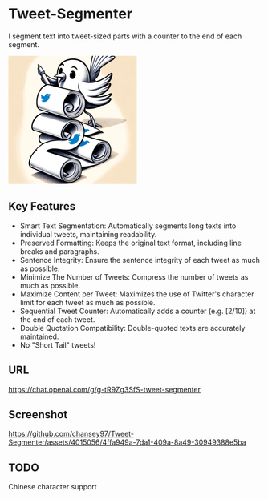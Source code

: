 # Tweet-Segmenter

I segment text into tweet-sized parts with a counter to the end of each segment.

<img width="256" height="256" src="Logo.png">

## Key Features

- Smart Text Segmentation: Automatically segments long texts into individual tweets, maintaining readability.
- Preserved Formatting: Keeps the original text format, including line breaks and paragraphs.
- Sentence Integrity: Ensure the sentence integrity of each tweet as much as possible.
- Minimize The Number of Tweets: Compress the number of tweets as much as possible.
- Maximize Content per Tweet: Maximizes the use of Twitter's character limit for each tweet as much as possible.
- Sequential Tweet Counter: Automatically adds a counter (e.g. [2/10]) at the end of each tweet.
- Double Quotation Compatibility: Double-quoted texts are accurately maintained.
- No "Short Tail" tweets!

## URL

https://chat.openai.com/g/g-tR9Zg3SfS-tweet-segmenter

## Screenshot

https://github.com/chansey97/Tweet-Segmenter/assets/4015056/4ffa949a-7da1-409a-8a49-30949388e5ba

## TODO

Chinese character support